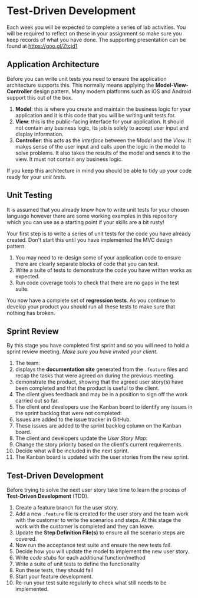 
# Test-Driven Development

Each week you will be expected to complete a series of lab activities. You will be required to reflect on these in your assignment so make sure you keep records of what you have done. The supporting presentation can be found at https://goo.gl/Ztcjd1

## Application Architecture

Before you can write unit tests you need to ensure the application architecture supports this. This normally means applying the **Model-View-Controller** design pattern. Many modern platforms such as iOS and Android support this out of the box.

1. **Model**: this is where you create and maintain the business logic for your application and it is this code that you will be writing unit tests for.
2. **View**: this is the public-facing interface for your application. It should not contain any business logic, its job is solely to accept user input and display information.
3. **Controller**: this acts as the _interface_ between the _Model_ and the _View_. It makes sense of the user input and calls upon the logic in the model to solve problems. It also takes the results of the model and sends it to the view. It must not contain any business logic.

If you keep this architecture in mind you should be able to tidy up your code ready for your _unit tests_.

## Unit Testing

It is assumed that you already know how to write unit tests for your chosen language however there are some working examples in this repository which you can use as a starting point if your skills are a bit rusty!

Your first step is to write a series of unit tests for the code you have already created. Don't start this until you have implemented the MVC design pattern.

1. You may need to re-design some of your application code to ensure there are clearly separate blocks of code that you can test.
2. Write a suite of tests to demonstrate the code you have written works as expected.
3. Run code coverage tools to check that there are no gaps in the test suite.

You now have a complete set of **regression tests**. As you continue to develop your product you should run all these tests to make sure that nothing has broken.

## Sprint Review

By this stage you have completed  first sprint and so you will need to hold a sprint review meeting. _Make sure you have invited your client_.

1. The team:
  1. displays the **documentation site** generated from the `.feature` files and recap the tasks that were agreed on during the previous meeting.
  2. demonstrate the product, showing that the agreed user story(s) have been completed and that the product is useful to the client.
2. The client gives feedback and may be in a position to sign off the work carried out so far.
3. The client and developers use the Kanban board to identify any issues in the sprint backlog that were not completed:
  1. Issues are added to the issue tracker in GitHub.
  2. These issues are added to the sprint backlog column on the Kanban board.
4. The client and developers update the _User Story Map_:
  1. Change the story priority based on the client's current requirements.
  2. Decide what will be included in the next sprint.
5. The Kanban board is updated with the user stories from the new sprint.


## Test-Driven Development

Before trying to solve the next user story take time to learn the process of **Test-Driven Development** (TDD).

1. Create a feature branch for the user story.
2. Add a new `.feature` file is created for the user story and the team work with the customer to write the scenarios and steps. At this stage the work with the customer is completed and they can leave.
3. Update the **Step Definition File(s)** to ensure all the scenario steps are covered.
4. Now run the acceptance test suite and ensure the new tests fail.
5. Decide how you will update the model to implement the new user story.
6. Write _code stubs_ for each additional function/method
7. Write a suite of unit tests to define the functionality
8. Run these tests, they should fail
9. Start your feature development.
10. Re-run your test suite regularly to check what still needs to be implemented.
